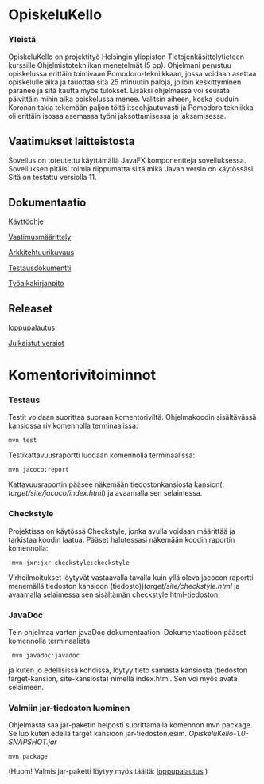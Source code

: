 # OpiskeluKello

### Yleistä

OpiskeluKello on projektityö Helsingin yliopiston Tietojenkäsittelytieteen kurssille Ohjelmistotekniikan menetelmät (5 op). Ohjelmani perustuu opiskelussa erittäin toimivaan Pomodoro-tekniikkaan, jossa voidaan asettaa opiskelulle aika ja tauottaa sitä 25 minuutin paloja, jolloin keskittyminen paranee ja sitä kautta myös tulokset. Lisäksi ohjelmassa voi seurata päivittäin mihin aika opiskelussa menee. Valitsin aiheen, koska jouduin Koronan takia tekemään paljon töitä itseohjautuvasti ja Pomodoro tekniikka oli erittäin isossa asemassa työni jaksottamisessa ja jaksamisessa.

## Vaatimukset laitteistosta

Sovellus on toteutettu käyttämällä JavaFX komponentteja sovelluksessa. Sovelluksen pitäisi toimia riippumatta siitä mikä Javan versio on käytössäsi. Sitä on testattu versiolla 11.

## Dokumentaatio

[Käyttöohje](https://github.com/Mazaalto/ot-harjoitustyo2020/blob/master/dokumentaatio/kayttoohje.md)

[Vaatimusmäärittely](https://github.com/Mazaalto/ot-harjoitustyo2020/blob/master/dokumentaatio/maarittelydokumentti.md)

[Arkkitehtuurikuvaus](https://github.com/Mazaalto/ot-harjoitustyo2020/blob/master/dokumentaatio/arkkitehtuuri.md)

[Testausdokumentti](https://github.com/Mazaalto/ot-harjoitustyo2020/blob/master/dokumentaatio/testausdokumentaatio.md)

[Työaikakirjanpito](https://github.com/Mazaalto/ot-harjoitustyo2020/blob/master/dokumentaatio/ty%C3%B6aikakirjanpito.md)

## Releaset

[loppupalautus](https://github.com/Mazaalto/ot-harjoitustyo2020/releases/tag/loppupalautus)

[Julkaistut versiot](https://github.com/Mazaalto/ot-harjoitustyo2020/releases/tag/viikko5)

# Komentorivitoiminnot

### Testaus

Testit voidaan suorittaa suoraan komentoriviltä. Ohjelmakoodin sisältävässä kansiossa rivikomennolla terminaalissa:

```
mvn test
```

Testikattavuusraportti luodaan komennolla terminaalissa:

```
mvn jacoco:report
```

Kattavuusraportin pääsee näkemään tiedostonkansiosta kansion(: _target/site/jacoco/index.html_) ja avaamalla sen selaimessa.

### Checkstyle

Projektissa on käytössä Checkstyle, jonka avulla voidaan määrittää ja tarkistaa koodin laatua. Pääset halutessasi näkemään koodin raportin komennolla:

```
 mvn jxr:jxr checkstyle:checkstyle
```
Virheilmoitukset löytyvät vastaavalla tavalla kuin yllä oleva jacocon raportti menemällä tiedoston kansioon (tiedosto))_target/site/checkstyle.html_ ja avaamalla selaimessa sen sisältämän checkstyle.html-tiedoston. 

### JavaDoc

Tein ohjelmaa varten javaDoc dokumentaation. Dokumentaatioon pääset komennolla terminaalista
```
 mvn javadoc:javadoc
```
ja kuten jo edellisissä kohdissa, löytyy tieto samasta kansiosta (tiedoston target-kansion, site-kansiosta) nimellä index.html. Sen voi myös avata selaimeen.

### Valmiin jar-tiedoston luominen

Ohjelmasta saa jar-paketin helposti suorittamalla komennon mvn package. Se luo kuten edellä target kansioon jar-tiedoston.esim.  _OpiskeluKello-1.0-SNAPSHOT.jar_

```
mvn package
```
(Huom! Valmis jar-paketti löytyy myös täältä: [loppupalautus](https://github.com/Mazaalto/ot-harjoitustyo2020/releases/tag/loppupalautus) )
